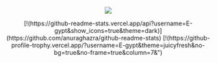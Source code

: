 <p align="center">
<img src="https://discord.c99.nl/widget/theme-3/693885501916053575.png"/>
</p>
<p align="center">
[!(https://github-readme-stats.vercel.app/api?username=E-gypt&show_icons=true&theme=dark)](https://github.com/anuraghazra/github-readme-stats)
[!(https://github-profile-trophy.vercel.app/?username=E-gypt&theme=juicyfresh&no-bg=true&no-frame=true&column=7&")
</p>

